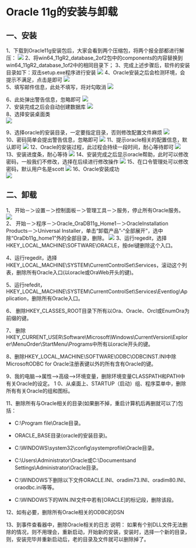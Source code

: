 # Oracle 11g的安装与卸载
## 一、安装
1、下载到Oracle11g安装包后，大家会看到两个压缩包，将两个报全部都进行解压：
![](https://www.hualigs.cn/image/60d4ab50317e4.jpg)
2、将win64_11gR2_database_2of2包中的components的内容替换到win64_11gR2_database_1of2中的相同目录下；
3、完成上述步骤后，软件的安装目录如下：双击setup.exe程序进行安装
![](https://www.hualigs.cn/image/60d4ab51bb261.jpg)
4、Oracle安装之后会检测环境，会提示不满足，点击是即可 
![](https://www.hualigs.cn/image/60d4ab5009662.jpg)     
5、填写邮件信息，此处不填写，将对勾取消
![](https://www.hualigs.cn/image/60d4ab523edbf.jpg)  

6、此处弹出警告信息，忽略即可
![](https://www.hualigs.cn/image/60d4ab53129d4.jpg)  
7、安装完成之后会自动创建数据库
![](https://www.hualigs.cn/image/60d4ab5265add.jpg)    
8、选择安装桌面类    
![](https://www.hualigs.cn/image/60d4ab5275331.jpg)

9、选择oracle的安装目录，一定要指定目录，否则修改配置文件麻烦
![](https://www.hualigs.cn/image/60d4ab54448f2.jpg)    
10、密码简单会提出警告信息，忽略即可
![](https://www.hualigs.cn/image/60d4ab5008db9.jpg)
11、提示oracle相关的配置信息，默认即可
![](https://www.hualigs.cn/image/60d4ab5323b48.jpg)
12、Oracle的安装过程，此过程会持续一段时间，耐心等待即可
![](https://www.hualigs.cn/image/60d4ab544d2a5.jpg)
13、安装进度条，耐心等待
![](https://www.hualigs.cn/image/60d4ab544baad.jpg)
14、安装完成之后显示oracle帮助，此时可以修改密码，一般我们不修改，选择在后续进行修改操作
![](https://www.hualigs.cn/image/60d4ab5179552.jpg)
15、在口令管理处可以修改密码，默认用户名是scott
![](https://www.hualigs.cn/image/60d4ab549046b.jpg)
16、Oracle安装成功   
![](https://www.hualigs.cn/image/60d4ab526148d.jpg)     

## 二、卸载    
1、 开始－＞设置－＞控制面板－＞管理工具－＞服务，停止所有Oracle服务。
![](https://www.hualigs.cn/image/60d4ae9818fe3.jpg)   
2、 开始－＞程序－＞Oracle_OraDB11g_Home1－＞OracleInstallation Products－＞Universal Installer，单击“卸载产品”-“全部展开”，选中除“OraDb11g_home1”外的全部目录，删除。
![](https://www.hualigs.cn/image/60d4ae985c168.jpg)
3、运行regedit，选择HKEY_LOCAL_MACHINE\SOFTWARE\ORACLE，按del键删除这个入口。    

4、运行regedit，选择HKEY_LOCAL_MACHINE\SYSTEM\CurrentControlSet\Services，滚动这个列表，删除所有Oracle入口(以oracle或OraWeb开头的键)。

5、运行refedit，HKEY_LOCAL_MACHINE\SYSTEM\CurrentControlSet\Services\Eventlog\Application，删除所有Oracle入口。

6、 删除HKEY_CLASSES_ROOT目录下所有以Ora、Oracle、Orcl或EnumOra为前缀的键。

7、 删除
HKEY_CURRENT_USER\Software\Microsoft\Windows\CurrentVersion\Explorer\MenuOrder\StartMenu\Programs中所有以oracle开头的键。

8、删除HKEY_LOCAL_MACHINE\SOFTWARE\ODBC\ODBCINST.INI中除MicrosoftODBC for Oracle注册表键以外的所有含有Oracle的键。

9、我的电脑-->属性-->高级-->环境变量，删除环境变量CLASSPATH和PATH中有关Oracle的设定。
1
0、从桌面上、STARTUP（启动）组、程序菜单中，删除所有有关Oracle的组和图标。

11、删除所有与Oracle相关的目录(如果删不掉，重启计算机后再删就可以了)包括：
    
- C:\Program file\Oracle目录。

- ORACLE_BASE目录(oracle的安装目录)。

- C:\WINDOWS\system32\config\systemprofile\Oracle目录。

- C:\Users\Administrator\Oracle或C:\Documentsand Settings\Administrator\Oracle目录。

- C:\WINDOWS下删除以下文件ORACLE.INI、oradim73.INI、oradim80.INI、oraodbc.ini等等。

- C:\WINDOWS下的WIN.INI文件中若有[ORACLE]的标记段，删除该段。

12、如有必要，删除所有Oracle相关的ODBC的DSN

13、到事件查看器中，删除Oracle相关的日志 说明： 如果有个别DLL文件无法删除的情况，则不用理会，重新启动，开始新的安装，安装时，选择一个新的目录，则，安装完毕并重新启动后，老的目录及文件就可以删除掉了。